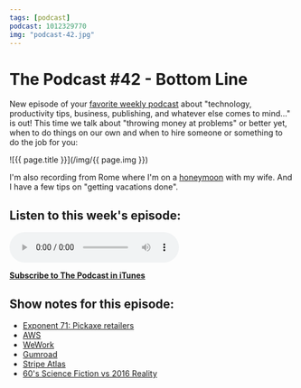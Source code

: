 ```yaml
---
tags: [podcast]
podcast: 1012329770
img: "podcast-42.jpg"
---
```


# The Podcast #42 - Bottom Line

New episode of your [favorite weekly podcast][p] about "technology, productivity tips, business, publishing, and whatever else comes to mind..." is out! This time we talk about "throwing money at problems" or better yet, when to do things on our own and when to hire someone or something to do the job for you:

<!--More-->

![{{ page.title }}](/img/{{ page.img }})

I'm also recording from Rome where I'm on a [honeymoon](https://sliwinski.com/honeymoon) with my wife. And I have a few tips on "getting vacations done".

## Listen to this week's episode:

<audio controls>
<source src="https://files.nozbe.com/podcast/042.mp3" type="audio/mpeg">
</audio>

**[Subscribe to The Podcast in iTunes][i]**

## Show notes for this episode:

  * [Exponent 71: Pickaxe retailers](http://exponent.fm/episode-071-pickaxe-retailers-2/)
  * [AWS](https://aws.amazon.com/)
  * [WeWork](https://www.wework.com/)
  * [Gumroad](https://gumroad.com/)
  * [Stripe Atlas](https://stripe.com/atlas)
  * [60's Science Fiction vs 2016 Reality](http://i.imgur.com/aebGDz8.gifv)

[e]: /podcast-42
[p]: /podcast
[n]: https://nozbe.com/?a=mike
[r]: https://michael.gratis/radex
[i]: https://michael.gratis/thepodcast